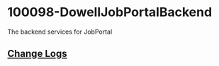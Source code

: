 # 100098-DowellJobPortalBackend
The backend services for JobPortal
## [Change Logs](https://github.com/LL07-Team-Dowell/100098-DowellJobPortal/blob/backend-v2/app/CHANGELOG.md)
